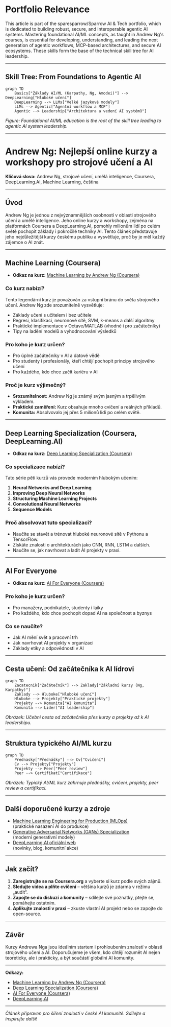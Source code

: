 # Portfolio Relevance

This article is part of the sparesparrow/Sparrow AI & Tech portfolio, which is dedicated to building robust, secure, and interoperable agentic AI systems. Mastering foundational AI/ML concepts, as taught in Andrew Ng's courses, is essential for developing, understanding, and leading the next generation of agentic workflows, MCP-based architectures, and secure AI ecosystems. These skills form the base of the technical skill tree for AI leadership.

---

## Skill Tree: From Foundations to Agentic AI

```mermaid
graph TD
    Basics["Základy AI/ML (Karpathy, Ng, Amodei)"] --> DeepLearning["Hluboké učení"]
    DeepLearning --> LLMs["Velké jazykové modely"]
    LLMs --> Agentic["Agentní workflow a MCP"]
    Agentic --> Leadership["Architektura a vedení AI systémů"]
```
*Figure: Foundational AI/ML education is the root of the skill tree leading to agentic AI system leadership.*

---

# Andrew Ng: Nejlepší online kurzy a workshopy pro strojové učení a AI

**Klíčová slova:** Andrew Ng, strojové učení, umělá inteligence, Coursera, DeepLearning.AI, Machine Learning, čeština

---

## Úvod

Andrew Ng je jednou z nejvýznamnějších osobností v oblasti strojového učení a umělé inteligence. Jeho online kurzy a workshopy, zejména na platformách Coursera a DeepLearning.AI, pomohly milionům lidí po celém světě pochopit základy i pokročilé techniky AI. Tento článek představuje jeho nejdůležitější kurzy českému publiku a vysvětluje, proč by je měl každý zájemce o AI znát.

---

## Machine Learning (Coursera)

- **Odkaz na kurz:** [Machine Learning by Andrew Ng (Coursera)](https://www.coursera.org/learn/machine-learning)

### Co kurz nabízí?

Tento legendární kurz je považován za vstupní bránu do světa strojového učení. Andrew Ng zde srozumitelně vysvětluje:

- Základy učení s učitelem i bez učitele
- Regresi, klasifikaci, neuronové sítě, SVM, k-means a další algoritmy
- Praktické implementace v Octave/MATLAB (vhodné i pro začátečníky)
- Tipy na ladění modelů a vyhodnocování výsledků

### Pro koho je kurz určen?

- Pro úplné začátečníky v AI a datové vědě
- Pro studenty i profesionály, kteří chtějí pochopit principy strojového učení
- Pro každého, kdo chce začít kariéru v AI

### Proč je kurz výjimečný?

- **Srozumitelnost:** Andrew Ng je známý svým jasným a trpělivým výkladem.
- **Praktické zaměření:** Kurz obsahuje mnoho cvičení a reálných příkladů.
- **Komunita:** Absolvovalo jej přes 5 milionů lidí po celém světě.

---

## Deep Learning Specialization (Coursera, DeepLearning.AI)

- **Odkaz na kurz:** [Deep Learning Specialization (Coursera)](https://www.coursera.org/specializations/deep-learning)

### Co specializace nabízí?

Tato série pěti kurzů vás provede moderním hlubokým učením:

1. **Neural Networks and Deep Learning**
2. **Improving Deep Neural Networks**
3. **Structuring Machine Learning Projects**
4. **Convolutional Neural Networks**
5. **Sequence Models**

### Proč absolvovat tuto specializaci?

- Naučíte se stavět a trénovat hluboké neuronové sítě v Pythonu a TensorFlow.
- Získáte znalosti o architekturách jako CNN, RNN, LSTM a dalších.
- Naučíte se, jak navrhovat a ladit AI projekty v praxi.

---

## AI For Everyone

- **Odkaz na kurz:** [AI For Everyone (Coursera)](https://www.coursera.org/learn/ai-for-everyone)

### Pro koho je kurz určen?

- Pro manažery, podnikatele, studenty i laiky
- Pro každého, kdo chce pochopit dopad AI na společnost a byznys

### Co se naučíte?

- Jak AI mění svět a pracovní trh
- Jak navrhovat AI projekty v organizaci
- Základy etiky a odpovědnosti v AI

---

## Cesta učení: Od začátečníka k AI lídrovi

```mermaid
graph TD
    Zacatecnik["Začátečník"] --> Zaklady["Základní kurzy (Ng, Karpathy)"]
    Zaklady --> Hluboke["Hluboké učení"]
    Hluboke --> Projekty["Praktické projekty"]
    Projekty --> Komunita["AI komunita"]
    Komunita --> Lider["AI leadership"]
```
*Obrázek: Učební cesta od začátečníka přes kurzy a projekty až k AI leadershipu.*

---

## Struktura typického AI/ML kurzu

```mermaid
graph TD
    Prednasky["Přednášky"] --> Cv["Cvičení"]
    Cv --> Projekty["Projekty"]
    Projekty --> Peer["Peer review"]
    Peer --> Certifikat["Certifikace"]
```
*Obrázek: Typický AI/ML kurz zahrnuje přednášky, cvičení, projekty, peer review a certifikaci.*

---

## Další doporučené kurzy a zdroje

- [Machine Learning Engineering for Production (MLOps)](https://www.coursera.org/specializations/machine-learning-engineering-for-production-mlops)  
  (praktické nasazení AI do produkce)
- [Generative Adversarial Networks (GANs) Specialization](https://www.coursera.org/specializations/generative-adversarial-networks-gans)  
  (moderní generativní modely)
- [DeepLearning.AI oficiální web](https://www.deeplearning.ai/)  
  (novinky, blog, komunitní akce)

---

## Jak začít?

1. **Zaregistrujte se na Coursera.org** a vyberte si kurz podle svých zájmů.
2. **Sledujte videa a plňte cvičení** – většina kurzů je zdarma v režimu „audit“.
3. **Zapojte se do diskuzí a komunity** – sdílejte své poznatky, ptejte se, pomáhejte ostatním.
4. **Aplikujte znalosti v praxi** – zkuste vlastní AI projekt nebo se zapojte do open-source.

---

## Závěr

Kurzy Andrewa Nga jsou ideálním startem i prohloubením znalostí v oblasti strojového učení a AI. Doporučujeme je všem, kdo chtějí rozumět AI nejen teoreticky, ale i prakticky, a být součástí globální AI komunity.

---

**Odkazy:**
- [Machine Learning by Andrew Ng (Coursera)](https://www.coursera.org/learn/machine-learning)
- [Deep Learning Specialization (Coursera)](https://www.coursera.org/specializations/deep-learning)
- [AI For Everyone (Coursera)](https://www.coursera.org/learn/ai-for-everyone)
- [DeepLearning.AI](https://www.deeplearning.ai/)

---

*Článek připraven pro šíření znalostí v české AI komunitě. Sdílejte a inspirujte další!* 